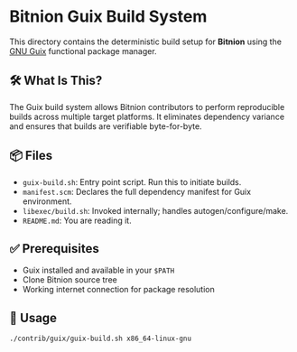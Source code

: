 # Bitnion Guix Build System

This directory contains the deterministic build setup for **Bitnion** using the [GNU Guix](https://guix.gnu.org) functional package manager.

## 🛠 What Is This?

The Guix build system allows Bitnion contributors to perform reproducible builds across multiple target platforms. It eliminates dependency variance and ensures that builds are verifiable byte-for-byte.

## 📦 Files

- `guix-build.sh`: Entry point script. Run this to initiate builds.
- `manifest.scm`: Declares the full dependency manifest for Guix environment.
- `libexec/build.sh`: Invoked internally; handles autogen/configure/make.
- `README.md`: You are reading it.

## ✅ Prerequisites

- Guix installed and available in your `$PATH`
- Clone Bitnion source tree
- Working internet connection for package resolution

## 🚀 Usage

```bash
./contrib/guix/guix-build.sh x86_64-linux-gnu

